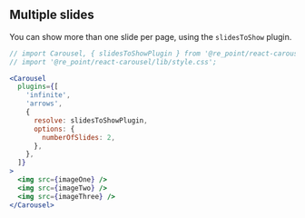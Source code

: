 ## Multiple slides

You can show more than one slide per page, using the `slidesToShow` plugin.

```jsx render
// import Carousel, { slidesToShowPlugin } from '@re_point/react-carousel';
// import '@re_point/react-carousel/lib/style.css';

<Carousel
  plugins={[
    'infinite',
    'arrows',
    {
      resolve: slidesToShowPlugin,
      options: {
        numberOfSlides: 2,
      },
    },
  ]}
>
  <img src={imageOne} />
  <img src={imageTwo} />
  <img src={imageThree} />
</Carousel>
```
